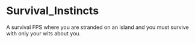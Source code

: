# Survival_Instincts
A survival FPS where you are stranded on an island and you must survive with only your wits about you.
